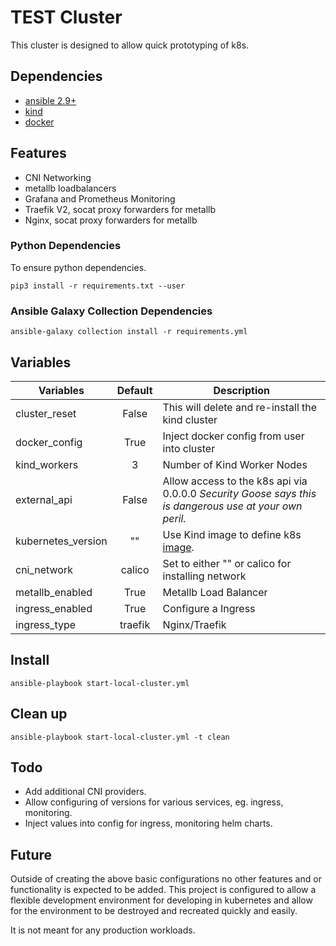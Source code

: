 # TEST Cluster

This cluster is designed to allow quick prototyping of k8s.

## Dependencies

* [ansible 2.9+](https://github.com/ansible/ansible)
* [kind](https://github.com/kubernetes-sigs/kind/)
* [docker](https://www.docker.com/)

## Features

* CNI Networking
* metallb loadbalancers
* Grafana and Prometheus Monitoring
* Traefik V2, socat proxy forwarders for metallb
* Nginx, socat proxy forwarders for metallb

### Python Dependencies

To ensure python dependencies.

```shell
pip3 install -r requirements.txt --user
```

### Ansible Galaxy Collection Dependencies

```shell
ansible-galaxy collection install -r requirements.yml
```

## Variables

| Variables          | Default | Description                                                                                            |
| ------------------ | :-----: | ------------------------------------------------------------------------------------------------------ |
| cluster_reset      |  False  | This will delete and re-install the kind cluster                                                       |
| docker_config      |  True   | Inject docker config from user into cluster                                                            |
| kind_workers       |    3    | Number of Kind Worker Nodes                                                                            |
| external_api       |  False  | Allow access to the k8s api via 0.0.0.0 *Security Goose says this is dangerous use at your own peril.* |
| kubernetes_version |   ""    | Use Kind image to define k8s [image](https://github.com/kubernetes-sigs/kind/releases).                |
| cni_network        | calico  | Set to either "" or calico for installing network                                                      |
| metallb_enabled    |  True   | Metallb Load Balancer                                                                                  |
| ingress_enabled    |  True   | Configure a Ingress                                                                                    |
| ingress_type       | traefik | Nginx/Traefik                                                                                          |

## Install

```shell
ansible-playbook start-local-cluster.yml
```

## Clean up

```shell
ansible-playbook start-local-cluster.yml -t clean
```

## Todo

* Add additional CNI providers.
* Allow configuring of versions for various services, eg. ingress, monitoring.
* Inject values into config for ingress, monitoring helm charts.

## Future

Outside of creating the above basic configurations no other features and or functionality is expected to be added. This project is configured to allow a flexible development environment for developing in kubernetes and allow for the environment to be destroyed and recreated quickly and easily.

It is not meant for any production workloads.
